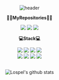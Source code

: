 <!-- - 👋 Hi, I’m @Lospel
- 👀 I’m interested in ...
- 🌱 I’m currently learning ...
- 💞️ I’m looking to collaborate on ...
- 📫 How to reach me ...
<!---
Lospel/Lospel is a ✨ special ✨ repository because its `README.md` (this file) appears on your GitHub profile.
You can click the Preview link to take a look at your changes.
--->
<div align="center">

![header](https://capsule-render.vercel.app/api?type=waving&color=auto&height=300&section=header&text=Welcome&desc=Lospel's%20GitHub%20Profile&descAlign=65&descAlignY=65&fontSize=90)

**👨‍💻MyRepositories👩‍💻**

<a href="https://github.com/Lospel/human_study"><img src="https://img.shields.io/badge/Coding_Study-blue?style=for-the-badge&logo=Visual Studio&logoColor=black"></a>
<a href="https://github.com/Lospel/chatbot_project"><img src="https://img.shields.io/badge/ChatBot-yellow?style=for-the-badge&logo=chatbot&logoColor=black"></a>
<a href="https://github.com/Lospel/seoulPublicBicycleProject"><img src="https://img.shields.io/badge/Bicycle-brightgreen?style=for-the-badge&logo=JavaScript&logoColor=black"></a>
<br>

<!-- **📧Email📧**
<br>
rlaehdnl@gmail.com
 -->
**💻Stack💻**

<img src="https://img.shields.io/badge/Java-brightgreen?style=for-the-badge&logo=Joplin&logoColor=black">
<img src="https://img.shields.io/badge/JavaScript-green?style=for-the-badge&logo=JavaScript&logoColor=black">
<img src="https://img.shields.io/badge/Python-yellowgreen?style=for-the-badge&logo=Python&logoColor=black">
<img src="https://img.shields.io/badge/PostgreSQL-blueviolet?style=for-the-badge&logo=PostgreSQL&logoColor=black">
<br>
<img src="https://img.shields.io/badge/OracleSQL-yellow?style=for-the-badge&logo=Oracle&logoColor=black">
<img src="https://img.shields.io/badge/Spring-orange?style=for-the-badge&logo=Spring&logoColor=black">
<img src="https://img.shields.io/badge/ML&DeepLearning-red?style=for-the-badge&logo=Probot&logoColor=black">
<img src="https://img.shields.io/badge/Pyspark-important?style=for-the-badge&logo=Apache Spark&logoColor=black">

<br>
  <br>

![Lospel's github stats](https://github-readme-stats.vercel.app/api?username=Lospel&show_icons=true&theme=dracula)
  
</div>
